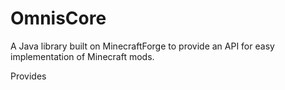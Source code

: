 OmnisCore
========

A Java library built on MinecraftForge to provide an API for easy implementation of Minecraft mods.

Provides
